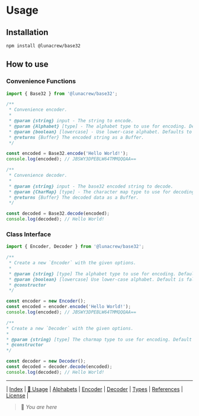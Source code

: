 # Usage

## Installation

```bash
npm install @lunacrew/base32
```

## How to use

### Convenience Functions

```ts
import { Base32 } from '@lunacrew/base32';

/**
 * Convenience encoder.
 *
 * @param {string} input - The string to encode.
 * @param {Alphabet} [type] - The alphabet type to use for encoding. Defaults to 'rfc4648'.
 * @param {boolean} [lowercase] - Use lower-case alphabet. Defaults to false.
 * @returns {Buffer} The encoded string as a Buffer.
 */

const encoded = Base32.encode('Hello World!');
console.log(encoded); // JBSWY3DPEBLW64TMMQQQAA==

/**
 * Convenience decoder.
 *
 * @param {string} input - The base32 encoded string to decode.
 * @param {CharMap} [type] - The character map type to use for decoding. Defaults to 'rfc4648'.
 * @returns {Buffer} The decoded data as a Buffer.
 */

const decoded = Base32.decode(encoded);
console.log(decoded); // Hello World!
```

### Class Interface

```ts
import { Encoder, Decoder } from '@lunacrew/base32';

/**
 * Create a new `Encoder` with the given options.
 *
 * @param {string} [type] The alphabet type to use for encoding. Default is 'rfc4648'.
 * @param {boolean} [lowercase] Use lower-case alphabet. Default is false.
 * @constructor
 */

const encoder = new Encoder();
const encoded = encoder.encode('Hello World!');
console.log(encoded); // JBSWY3DPEBLW64TMMQQQAA==

/**
* Create a new `Decoder` with the given options.
*
* @param {string} [type] The charmap type to use for encoding. Default is 'rfc4648'.
* @constructor
*/

const decoder = new Decoder();
const decoded = decoder.decode(encoded);
console.log(decoded); // Hello World!
```

---

| [Index](index) | [📍 Usage](usage) | [Alphabets](alphabets) | [Encoder](encoder) | [Decoder](decoder) | [Types](types) | [References](references) | [License](../license) |

> 📍 *You are here*
